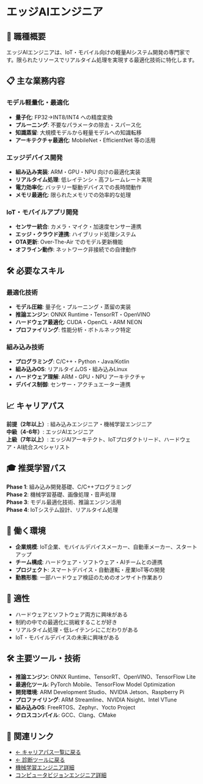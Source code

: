 # エッジAIエンジニア

## 🎯 職種概要
エッジAIエンジニアは、IoT・モバイル向けの軽量AIシステム開発の専門家です。限られたリソースでリアルタイム処理を実現する最適化技術に特化します。

## 📋 主な業務内容

### モデル軽量化・最適化
- **量子化**: FP32→INT8/INT4 への精度変換
- **プルーニング**: 不要なパラメータの除去・スパース化
- **知識蒸留**: 大規模モデルから軽量モデルへの知識転移
- **アーキテクチャ最適化**: MobileNet・EfficientNet 等の活用

### エッジデバイス開発
- **組み込み実装**: ARM・GPU・NPU 向けの最適化実装
- **リアルタイム処理**: 低レイテンシ・高フレームレート実現
- **電力効率化**: バッテリー駆動デバイスでの長時間動作
- **メモリ最適化**: 限られたメモリでの効率的な処理

### IoT・モバイルアプリ開発
- **センサー統合**: カメラ・マイク・加速度センサー連携
- **エッジ・クラウド連携**: ハイブリッド処理システム
- **OTA更新**: Over-The-Air でのモデル更新機能
- **オフライン動作**: ネットワーク非接続での自律動作

## 🛠️ 必要なスキル

### 最適化技術
- **モデル圧縮**: 量子化・プルーニング・蒸留の実装
- **推論エンジン**: ONNX Runtime・TensorRT・OpenVINO
- **ハードウェア最適化**: CUDA・OpenCL・ARM NEON
- **プロファイリング**: 性能分析・ボトルネック特定

### 組み込み技術
- **プログラミング**: C/C++・Python・Java/Kotlin
- **組み込みOS**: リアルタイムOS・組み込みLinux
- **ハードウェア理解**: ARM・GPU・NPU アーキテクチャ
- **デバイス制御**: センサー・アクチュエーター連携

## 📈 キャリアパス
**前提（2年以上）**: 組み込みエンジニア・機械学習エンジニア  
**中級（4-6年）**: エッジAIエンジニア  
**上級（7年以上）**: エッジAIアーキテクト、IoTプロダクトリード、ハードウェア・AI統合スペシャリスト

## 🎓 推奨学習パス
**Phase 1**: 組み込み開発基礎、C/C++プログラミング  
**Phase 2**: 機械学習基礎、画像処理・音声処理  
**Phase 3**: モデル最適化技術、推論エンジン活用  
**Phase 4**: IoTシステム設計、リアルタイム処理

## 💼 働く環境
- **企業規模**: IoT企業、モバイルデバイスメーカー、自動車メーカー、スタートアップ
- **チーム構成**: ハードウェア・ソフトウェア・AIチームとの連携
- **プロジェクト**: スマートデバイス・自動運転・産業IoT等の開発
- **勤務形態**: 一部ハードウェア検証のためのオンサイト作業あり

## 🎯 適性
- ハードウェアとソフトウェア両方に興味がある
- 制約の中での最適化に挑戦することが好き
- リアルタイム処理・低レイテンシにこだわりがある
- IoT・モバイルデバイスの未来に興味がある

## 🛠️ 主要ツール・技術
- **推論エンジン**: ONNX Runtime、TensorRT、OpenVINO、TensorFlow Lite
- **最適化ツール**: PyTorch Mobile、TensorFlow Model Optimization
- **開発環境**: ARM Development Studio、NVIDIA Jetson、Raspberry Pi
- **プロファイリング**: ARM Streamline、NVIDIA Nsight、Intel VTune
- **組み込みOS**: FreeRTOS、Zephyr、Yocto Project
- **クロスコンパイル**: GCC、Clang、CMake

## 🔗 関連リンク

- [← キャリアパス一覧に戻る](../ai_career_paths_guide.md)
- [← 診断ツールに戻る](../career_path_interactive.html)
- [機械学習エンジニア詳細](machine-learning-engineer.md)
- [コンピュータビジョンエンジニア詳細](computer-vision-engineer.md) 
